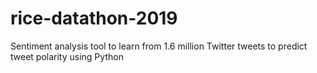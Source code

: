 # rice-datathon-2019
Sentiment analysis tool to learn from 1.6 million Twitter tweets to predict tweet polarity using Python
